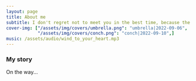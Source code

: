 ```yaml
---
layout: page
title: About me
subtitle: I don't regret not to meet you in the best time, because the best time to start after met you.
cover-img: ["/assets/img/covers/umbrella.png": "umbrella|2022-09-06",
            "/assets/img/covers/conch.png": "conch|2022-09-10",]
music: /assets/audio/wind_to_your_heart.mp3
---
```


### My story

On the way...
